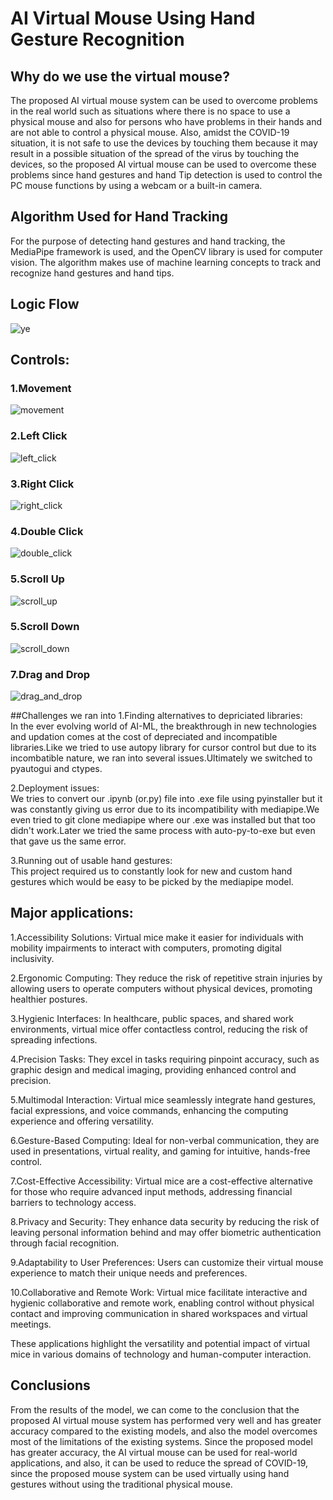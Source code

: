# AI Virtual Mouse Using Hand Gesture Recognition

## Why do we use the virtual mouse?
The proposed AI virtual mouse system can be used to overcome problems in the real world such as situations where there is no space to use a physical mouse and also for persons who have problems in their hands and are not able to control a physical mouse. Also, amidst the COVID-19 situation, it is not safe to use the devices by touching them because it may result in a possible situation of the spread of the virus by touching the devices, so the proposed AI virtual mouse can be used to overcome these problems since hand gestures and hand Tip detection is used to control the PC mouse functions by using a webcam or a built-in camera.

## Algorithm Used for Hand Tracking
For the purpose of detecting hand gestures and hand tracking, the MediaPipe framework is used, and the OpenCV library is used for computer vision. The algorithm makes use of machine learning concepts to track and recognize hand gestures and hand tips.


## Logic Flow
![ye](https://github.com/AggarwalManav/Virtual_Mouse_Project/assets/127924433/9d0456d9-003f-4158-94e6-dd97e8e7bb9d)



## Controls:
### 1.Movement
![movement](https://github.com/AggarwalManav/Virtual_Mouse_Project/assets/127924433/d67de6de-2d51-475f-8b24-306a7d5cc7d3)

### 2.Left Click
![left_click](https://github.com/AggarwalManav/Virtual_Mouse_Project/assets/127924433/1170de24-f863-458c-bf0a-be1e60efa19d)


### 3.Right Click
![right_click](https://github.com/AggarwalManav/Virtual_Mouse_Project/assets/127924433/4b3cec35-7a24-476f-8062-e2775538421a)


### 4.Double Click
![double_click](https://github.com/AggarwalManav/Virtual_Mouse_Project/assets/127924433/28a6dee5-7fb6-49bd-a7a2-e92145b765a8)


### 5.Scroll Up
![scroll_up](https://github.com/AggarwalManav/Virtual_Mouse_Project/assets/127924433/5cc619e9-2d78-4084-9acf-5a0fe99eaa78)


### 5.Scroll Down
![scroll_down](https://github.com/AggarwalManav/Virtual_Mouse_Project/assets/127924433/1f96d793-231c-45d4-a774-b5e1083b6fa2)


### 7.Drag and Drop
![drag_and_drop](https://github.com/AggarwalManav/Virtual_Mouse_Project/assets/127924433/6cf40e66-9665-46ca-9aa5-34180e20c899)

##Challenges we ran into
1.Finding alternatives to depriciated libraries:<br>
In the ever evolving world of AI-ML, the breakthrough in new technologies and updation comes at the cost of depreciated and incompatible libraries.Like we tried to use autopy library for cursor control but due to its incombatible nature, we ran into several issues.Ultimately we switched to pyautogui and ctypes.<br>

2.Deployment issues:<br>
We tries to convert our .ipynb (or.py) file into .exe file using pyinstaller but it was constantly giving us error due to its incompatibility with mediapipe.We even tried to git clone mediapipe where our .exe was installed but that too didn't work.Later we tried the same process with auto-py-to-exe but even that gave us the same error.<br>

3.Running out of usable hand gestures:<br>
This project required us to constantly look for new and custom hand gestures which would be easy to be picked by the mediapipe model.<br>




## Major applications:
1.Accessibility Solutions: Virtual mice make it easier for individuals with mobility impairments to interact with computers, promoting digital inclusivity.<br>

2.Ergonomic Computing: They reduce the risk of repetitive strain injuries by allowing users to operate computers without physical devices, promoting healthier postures.<br>

3.Hygienic Interfaces: In healthcare, public spaces, and shared work environments, virtual mice offer contactless control, reducing the risk of spreading infections.<br>

4.Precision Tasks: They excel in tasks requiring pinpoint accuracy, such as graphic design and medical imaging, providing enhanced control and precision.<br>

5.Multimodal Interaction: Virtual mice seamlessly integrate hand gestures, facial expressions, and voice commands, enhancing the computing experience and offering versatility.<br>

6.Gesture-Based Computing: Ideal for non-verbal communication, they are used in presentations, virtual reality, and gaming for intuitive, hands-free control.<br>

7.Cost-Effective Accessibility: Virtual mice are a cost-effective alternative for those who require advanced input methods, addressing financial barriers to technology access.<br>

8.Privacy and Security: They enhance data security by reducing the risk of leaving personal information behind and may offer biometric authentication through facial recognition.<br>

9.Adaptability to User Preferences: Users can customize their virtual mouse experience to match their unique needs and preferences.<br>

10.Collaborative and Remote Work: Virtual mice facilitate interactive and hygienic collaborative and remote work, enabling control without physical contact and improving communication in shared workspaces and virtual meetings.<br>

These applications highlight the versatility and potential impact of virtual mice in various domains of technology and human-computer interaction.<br>







## Conclusions
From the results of the model, we can come to the conclusion that the proposed AI virtual mouse system has performed very well and has greater accuracy compared to the existing models, and also the model overcomes most of the limitations of the existing systems. Since the proposed model has greater accuracy, the AI virtual mouse can be used for real-world applications, and also, it can be used to reduce the spread of COVID-19, since the proposed mouse system can be used virtually using hand gestures without using the traditional physical mouse.





